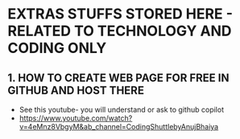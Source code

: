 # EXTRAS STUFFS STORED HERE - RELATED TO TECHNOLOGY AND CODING ONLY



## 1. HOW TO CREATE WEB PAGE FOR FREE IN GITHUB AND HOST THERE
* See this youtube- you will understand or ask to github copilot
* https://www.youtube.com/watch?v=4eMnz8VbgyM&ab_channel=CodingShuttlebyAnujBhaiya